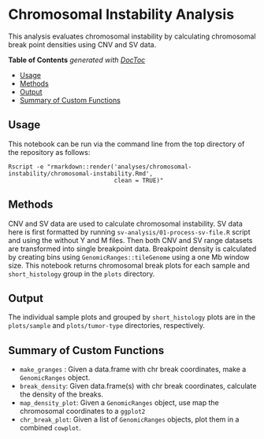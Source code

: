 # Chromosomal Instability Analysis

This analysis evaluates chromosomal instability by calculating chromosomal
break point densities using CNV and SV data.

<!-- START doctoc generated TOC please keep comment here to allow auto update -->
<!-- DON'T EDIT THIS SECTION, INSTEAD RE-RUN doctoc TO UPDATE -->
**Table of Contents**  *generated with [DocToc](https://github.com/thlorenz/doctoc)*

- [Usage](#usage)
- [Methods](#methods)
- [Output](#output)
- [Summary of Custom Functions](#summary-of-custom-functions)

<!-- END doctoc generated TOC please keep comment here to allow auto update -->

## Usage

This notebook can be run via the command line from the top directory of the
repository as follows:

```
Rscript -e "rmarkdown::render('analyses/chromosomal-instability/chromosomal-instability.Rmd',
                              clean = TRUE)"
```

## Methods

CNV and SV data are used to calculate chromosomal instability.
SV data here is first formatted by running `sv-analysis/01-process-sv-file.R`
script and using the without Y and M files.
Then both CNV and SV range datasets are transformed into single breakpoint data.
Breakpoint density is calculated by creating bins using `GenomicRanges::tileGenome` using a one Mb window size.
This notebook returns chromosomal break plots for each sample and `short_histology` group in the `plots` directory.

## Output

The individual sample plots and grouped by `short_histology` plots are in the `plots/sample` and `plots/tumor-type` directories, respectively.

## Summary of Custom Functions

- `make_granges` : Given a data.frame with chr break coordinates, make a `GenomicRanges` object.
- `break_density`: Given data.frame(s) with chr break coordinates, calculate the density of the breaks.
- `map_density_plot`: Given a `GenomicRanges` object, use map the chromosomal coordinates to a `ggplot2`
- `chr_break_plot`: Given a list of `GenomicRanges` objects, plot them in a combined `cowplot`.
